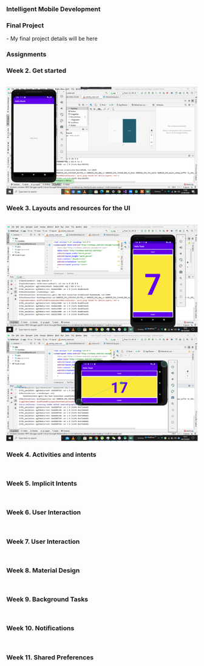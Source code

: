 <h3>Intelligent Mobile Development</h3>
<h3>Final Project</h3>
- My final project details will be here <br>
<h3>Assignments</h3>
<h3>Week 2. Get started </h3><br>

<img src="https://github.com/jeymo2019/Hello-World/blob/master/Hello%20World.png">

<h3>Week 3. Layouts and resources for the UI </h3><br>
  
  <img src="https://github.com/jeymo2019/Hello-World/blob/master/1.2%20first%20interactive%20UI.png" >
  <img src="https://github.com/jeymo2019/Hello-World/blob/master/The%20layout%20Editor.png">
  
<h3>Week 4. Activities and intents</h3><br>


<h3>Week 5. Implicit Intents</h3><br>


<h3>Week 6. User Interaction</h3><br>


<h3>Week 7. User Interaction</h3><br>

<h3>Week 8. Material Design</h3><br>


<h3>Week 9. Background Tasks</h3><br>


<h3>Week 10. Notifications</h3><br>


<h3>Week 11. Shared Preferences</h3><br>

